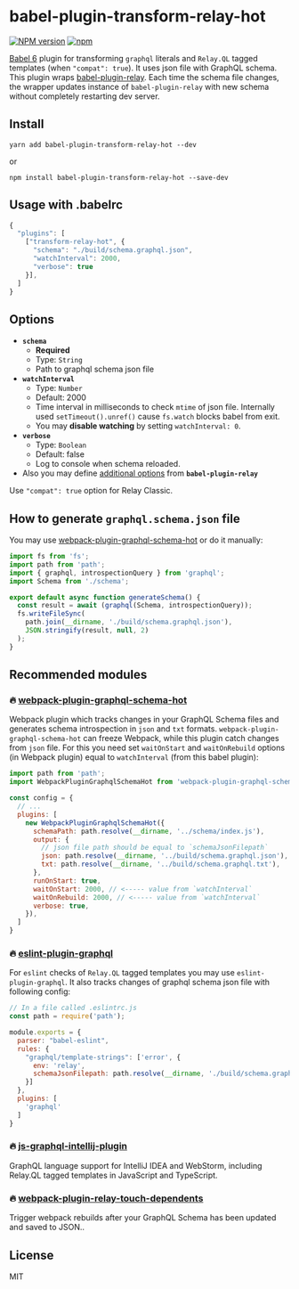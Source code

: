 # babel-plugin-transform-relay-hot

[![NPM version](https://img.shields.io/npm/v/babel-plugin-transform-relay-hot.svg)](https://www.npmjs.com/package/babel-plugin-transform-relay-hot)
[![npm](https://img.shields.io/npm/dt/babel-plugin-transform-relay-hot.svg)](http://www.npmtrends.com/babel-plugin-transform-relay-hot)

[Babel 6](https://github.com/babel/babel) plugin for transforming `graphql` literals  and `Relay.QL` tagged templates (when `"compat": true`). It uses json file with GraphQL schema. This plugin wraps  [babel-plugin-relay](https://facebook.github.io/relay/docs/babel-plugin-relay.html). Each time the schema file changes, the wrapper updates instance of `babel-plugin-relay` with new schema without completely restarting dev server.

## Install

```
yarn add babel-plugin-transform-relay-hot --dev
```
or
```
npm install babel-plugin-transform-relay-hot --save-dev
```

## Usage with .babelrc

```js
{
  "plugins": [
    ["transform-relay-hot", {
      "schema": "./build/schema.graphql.json",
      "watchInterval": 2000,
      "verbose": true
    }],
  ]
}
```

## Options

- **`schema`**
  - **Required**
  - Type: `String`
  - Path to graphql schema json file
- **`watchInterval`**
  - Type: `Number`
  - Default: 2000
  - Time interval in milliseconds to check `mtime` of json file. Internally used `setTimeout().unref()` cause `fs.watch` blocks babel from exit.
  - You may **disable watching** by setting `watchInterval: 0`.
- **`verbose`**
  - Type: `Boolean`
  - Default: false
  - Log to console when schema reloaded.
- Also you may define [additional options](https://facebook.github.io/relay/docs/babel-plugin-relay.html) from **`babel-plugin-relay`**

Use `"compat": true` option for Relay Classic.


## How to generate `graphql.schema.json` file
You may use [webpack-plugin-graphql-schema-hot](https://github.com/nodkz/webpack-plugin-graphql-schema-hot) or do it manually:
```js
import fs from 'fs';
import path from 'path';
import { graphql, introspectionQuery } from 'graphql';
import Schema from './schema';

export default async function generateSchema() {
  const result = await (graphql(Schema, introspectionQuery));
  fs.writeFileSync(
    path.join(__dirname, './build/schema.graphql.json'),
    JSON.stringify(result, null, 2)
  );
}
```

## Recommended modules

### 🔥 [webpack-plugin-graphql-schema-hot](https://github.com/nodkz/webpack-plugin-graphql-schema-hot)

Webpack plugin which tracks changes in your GraphQL Schema files and generates schema introspection in `json` and `txt` formats. `webpack-plugin-graphql-schema-hot` can freeze Webpack, while this plugin catch changes from `json` file. For this you need set `waitOnStart` and `waitOnRebuild` options (in Webpack plugin) equal to `watchInterval` (from this babel plugin):
```js
import path from 'path';
import WebpackPluginGraphqlSchemaHot from 'webpack-plugin-graphql-schema-hot';

const config = {
  // ...
  plugins: [
    new WebpackPluginGraphqlSchemaHot({
      schemaPath: path.resolve(__dirname, '../schema/index.js'),
      output: {
        // json file path should be equal to `schemaJsonFilepath`
        json: path.resolve(__dirname, '../build/schema.graphql.json'),
        txt: path.resolve(__dirname, '../build/schema.graphql.txt'),
      },
      runOnStart: true,
      waitOnStart: 2000, // <----- value from `watchInterval`
      waitOnRebuild: 2000, // <----- value from `watchInterval`
      verbose: true,
    }),
  ]
}
```

### 🔥 [eslint-plugin-graphql](https://github.com/apollostack/eslint-plugin-graphql)

For `eslint` checks of `Relay.QL` tagged templates you may use `eslint-plugin-graphql`. It also tracks changes of graphql schema json file with following config:
```js
// In a file called .eslintrc.js
const path = require('path');

module.exports = {
  parser: "babel-eslint",
  rules: {
    "graphql/template-strings": ['error', {
      env: 'relay',
      schemaJsonFilepath: path.resolve(__dirname, './build/schema.graphql.json'),
    }]
  },
  plugins: [
    'graphql'
  ]
}
```

### 🔥 [js-graphql-intellij-plugin](https://github.com/jimkyndemeyer/js-graphql-intellij-plugin)

GraphQL language support for IntelliJ IDEA and WebStorm, including Relay.QL tagged templates in JavaScript and TypeScript.

### 🔥 [webpack-plugin-relay-touch-dependents](https://github.com/jrhicks/webpack-plugin-relay-touch-dependents)

Trigger webpack rebuilds after your GraphQL Schema has been updated and saved to JSON..

## License

MIT
